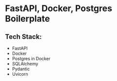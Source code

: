 # FastAPI, Docker, Postgres Boilerplate

## Tech Stack:
- FastAPI
- Docker
- Postgres in Docker
- SQLAlchemy
- Pydantic
- Uvicorn